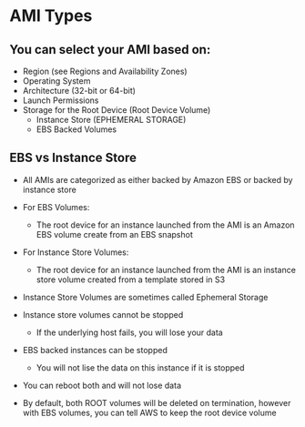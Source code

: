# AMI Types

## You can select your AMI based on:
- Region (see Regions and Availability Zones)
- Operating System
- Architecture (32-bit or 64-bit)
- Launch Permissions
- Storage for the Root Device (Root Device Volume)
	- Instance Store (EPHEMERAL STORAGE)
	- EBS Backed Volumes

## EBS vs Instance Store
- All AMIs are categorized as either backed by Amazon EBS or backed by instance store
- For EBS Volumes:
	- The root device for an instance launched from the AMI is an Amazon EBS volume create from an EBS snapshot
- For Instance Store Volumes:
	- The root device for an instance launched from the AMI is an instance store volume created from a template stored in S3

- Instance Store Volumes are sometimes called Ephemeral Storage
- Instance store volumes cannot be stopped
	- If the underlying host fails, you will lose your data
- EBS backed instances can be stopped
	- You will not lise the data on this instance if it is stopped
- You can reboot both and will not lose data
- By default, both ROOT volumes will be deleted on termination, however with EBS volumes, you can tell AWS to keep the root device volume